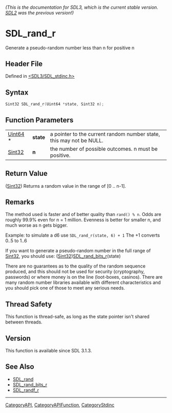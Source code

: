 ###### (This is the documentation for SDL3, which is the current stable version. [SDL2](https://wiki.libsdl.org/SDL2/) was the previous version!)
# SDL_rand_r

Generate a pseudo-random number less than n for positive n

## Header File

Defined in [<SDL3/SDL_stdinc.h>](https://github.com/libsdl-org/SDL/blob/main/include/SDL3/SDL_stdinc.h)

## Syntax

```c
Sint32 SDL_rand_r(Uint64 *state, Sint32 n);
```

## Function Parameters

|                    |           |                                                                     |
| ------------------ | --------- | ------------------------------------------------------------------- |
| [Uint64](Uint64) * | **state** | a pointer to the current random number state, this may not be NULL. |
| [Sint32](Sint32)   | **n**     | the number of possible outcomes. n must be positive.                |

## Return Value

([Sint32](Sint32)) Returns a random value in the range of [0 .. n-1].

## Remarks

The method used is faster and of better quality than `rand() % n`. Odds are
roughly 99.9% even for n = 1 million. Evenness is better for smaller n, and
much worse as n gets bigger.

Example: to simulate a d6 use `SDL_rand_r(state, 6) + 1` The +1 converts
0..5 to 1..6

If you want to generate a pseudo-random number in the full range of
[Sint32](Sint32), you should use:
([Sint32](Sint32))[SDL_rand_bits_r](SDL_rand_bits_r)(state)

There are no guarantees as to the quality of the random sequence produced,
and this should not be used for security (cryptography, passwords) or where
money is on the line (loot-boxes, casinos). There are many random number
libraries available with different characteristics and you should pick one
of those to meet any serious needs.

## Thread Safety

This function is thread-safe, as long as the state pointer isn't shared
between threads.

## Version

This function is available since SDL 3.1.3.

## See Also

- [SDL_rand](SDL_rand)
- [SDL_rand_bits_r](SDL_rand_bits_r)
- [SDL_randf_r](SDL_randf_r)

----
[CategoryAPI](CategoryAPI), [CategoryAPIFunction](CategoryAPIFunction), [CategoryStdinc](CategoryStdinc)

